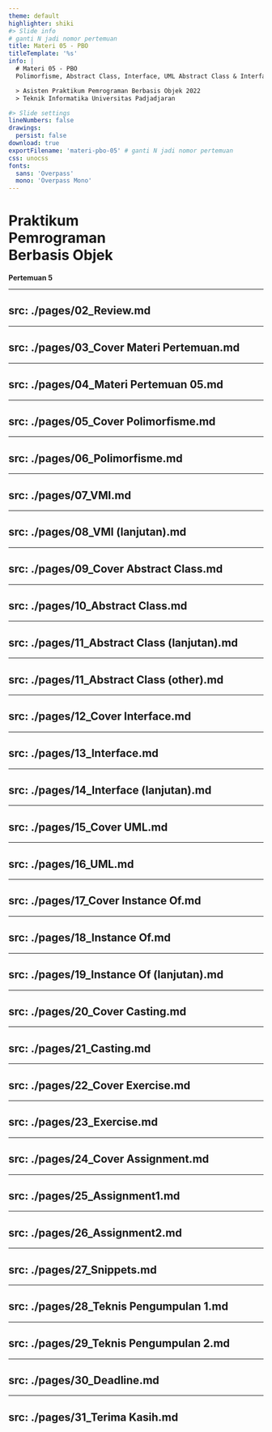 ```yaml
---
theme: default
highlighter: shiki
#> Slide info
# ganti N jadi nomor pertemuan
title: Materi 05 - PBO
titleTemplate: '%s'
info: |
  # Materi 05 - PBO
  Polimorfisme, Abstract Class, Interface, UML Abstract Class & Interface, Operator Instanceof, Casting

  > Asisten Praktikum Pemrograman Berbasis Objek 2022  
  > Teknik Informatika Universitas Padjadjaran

#> Slide settings
lineNumbers: false
drawings:
  persist: false
download: true
exportFilename: 'materi-pbo-05' # ganti N jadi nomor pertemuan
css: unocss
fonts:
  sans: 'Overpass'
  mono: 'Overpass Mono'
---
```


# Praktikum<br>Pemrograman<br>Berbasis Objek

**Pertemuan 5**

---
src: ./pages/02_Review.md 
---
---
src: ./pages/03_Cover Materi Pertemuan.md 
---
---
src: ./pages/04_Materi Pertemuan 05.md 
---
---
src: ./pages/05_Cover Polimorfisme.md 
---
---
src: ./pages/06_Polimorfisme.md 
---
---
src: ./pages/07_VMI.md 
---
---
src: ./pages/08_VMI (lanjutan).md 
---
---
src: ./pages/09_Cover Abstract Class.md 
---
---
src: ./pages/10_Abstract Class.md 
---
---
src: ./pages/11_Abstract Class (lanjutan).md 
---
---
src: ./pages/11_Abstract Class (other).md 
---
---
src: ./pages/12_Cover Interface.md 
---
---
src: ./pages/13_Interface.md 
---
---
src: ./pages/14_Interface (lanjutan).md 
---
---
src: ./pages/15_Cover UML.md 
---
---
src: ./pages/16_UML.md 
---
---
src: ./pages/17_Cover Instance Of.md 
---
---
src: ./pages/18_Instance Of.md 
---
---
src: ./pages/19_Instance Of (lanjutan).md 
---
---
src: ./pages/20_Cover Casting.md 
---
---
src: ./pages/21_Casting.md 
---
---
src: ./pages/22_Cover Exercise.md 
---
---
src: ./pages/23_Exercise.md 
---
---
src: ./pages/24_Cover Assignment.md 
---
---
src: ./pages/25_Assignment1.md 
---
---
src: ./pages/26_Assignment2.md 
---
---
src: ./pages/27_Snippets.md 
---
---
src: ./pages/28_Teknis Pengumpulan 1.md 
---
---
src: ./pages/29_Teknis Pengumpulan 2.md 
---
---
src: ./pages/30_Deadline.md 
---
---
src: ./pages/31_Terima Kasih.md 
---